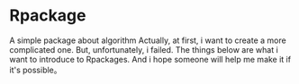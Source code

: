 # Rpackage
A simple package about algorithm
Actually, at first, i want to create a more complicated one. But, unfortunately, i failed. The things below are what i want to introduce to Rpackages. And i hope someone will help me make it if it's possible。
